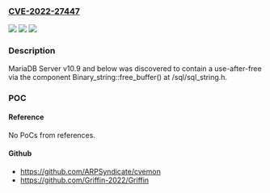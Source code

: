 ### [CVE-2022-27447](https://cve.mitre.org/cgi-bin/cvename.cgi?name=CVE-2022-27447)
![](https://img.shields.io/static/v1?label=Product&message=n%2Fa&color=blue)
![](https://img.shields.io/static/v1?label=Version&message=n%2Fa&color=blue)
![](https://img.shields.io/static/v1?label=Vulnerability&message=n%2Fa&color=brighgreen)

### Description

MariaDB Server v10.9 and below was discovered to contain a use-after-free via the component Binary_string::free_buffer() at /sql/sql_string.h.

### POC

#### Reference
No PoCs from references.

#### Github
- https://github.com/ARPSyndicate/cvemon
- https://github.com/Griffin-2022/Griffin

